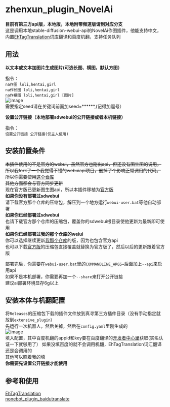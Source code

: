 # zhenxun_plugin_NovelAi
**目前有第三方api版，本地版，本地附带频道版请到对应分支**  
这是调用本地stable-diffusion-webui-api的NovelAi作图插件，他能支持中文，内置[EhTagTranslation](https://github.com/EhTagTranslation/Database)词库翻译和百度机翻，支持任务队列  
  
## 用法
  
**以文本或文本加图片生成图片(可选长图、横图，默认方图）**  
  
指令：  
  `na作图 loli,hentai,girl`  
  `na作长图 loli,hentai,girl`  
  `na作横图 loli,hentai,girl [图片]`  
  ![image](https://user-images.githubusercontent.com/47291058/197211253-6d567500-027b-4806-8766-c166cc41899d.png)  
需要指定seed请在关键词前面加seed=******,(记得加逗号）    
  
**设置公开链接（本地部署sdwebui的公开链接或者本机链接）**  
  
指令：  
`设置公开链接 公开链接(仅主人使用)`  

## 安装前置条件
~~本插件使用的不是官方的webui，虽然官方也刚出api，但还没有图生图的调用，所以我fork了一个我觉得不错的webuiapi项目，删掉了个影响正常调用的代码。
所以你需要使用[这个仓库](https://github.com/CCYellowStar/stable-diffusion-webui-api)~~  
~~其他方面都会与官方同步更新~~  
现在官方版已更新图生图api，所以本插件移植为[官方版](https://github.com/AUTOMATIC1111/stable-diffusion-webui)  
**如果你没有部署过sdwebui**   
请下载官方那个仓库的压缩包，解压到一个地方运行`webui-user.bat`等他自动部署  
**如果你已经部署过sdwebui**   
也请下载官方那个仓库的压缩包，覆盖你的sdwebui根目录使他更新为最新即可使用  
**如果你已经部署过我的那个仓库的weiui**   
你可以选择继续更新[我那个仓库](https://github.com/CCYellowStar/stable-diffusion-webui-api)的版，因为也包含官方api  
也可以下载[官方版](https://github.com/AUTOMATIC1111/stable-diffusion-webui)的压缩包直接覆盖就替换为官方版了，然后以后的更新跟着官方版  
  
部署完后，你需要在`webui-user.bat`里的`COMMANDLINE_ARGS=`后面加上`--api`来启用api  
如果不是本机部署，你需要再加一个`--share`来打开公开链接  
建议ai部署环境显存6g以上  

## 安装本体与机翻配置
将`Releases`的压缩包下载的插件文件放到真寻第三方插件目录（没有手动指定就放到`extensive_plugin`）  
先运行一次机器人，然后关掉，然后在`config.yaml`里刚生成的  
![image](https://user-images.githubusercontent.com/47291058/197219144-b60cd585-82a4-48a8-b8de-b0ea6a721cd6.png)  
填入配置，其中百度机翻的appid和key要在百度翻译的[开发者中心里](http://api.fanyi.baidu.com/product/11)获取(实名认证一下就够用了） 
如果没填百度的就不会调用机翻，EhTagTranslation词汇翻译还是会调用的  
其他可以照着我的填  
**你需要先设置公开链接才能使用**

## 参考和使用
[EhTagTranslation](https://github.com/EhTagTranslation/Database)  
[nonebot_plugin_baidutranslate](https://github.com/NumberSir/nonebot_plugin_baidutranslate)
